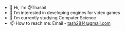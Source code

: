 - 👋 Hi, I’m @Thashil
- 👀 I’m interested in developing engines for video games
- 🌱 I’m currently studying Computer Science
- 📫 How to reach me:
  Email - tash2814@gmail.com

<!---
Thashil/Thashil is a ✨ special ✨ repository because its `README.md` (this file) appears on your GitHub profile.
You can click the Preview link to take a look at your changes.
--->
